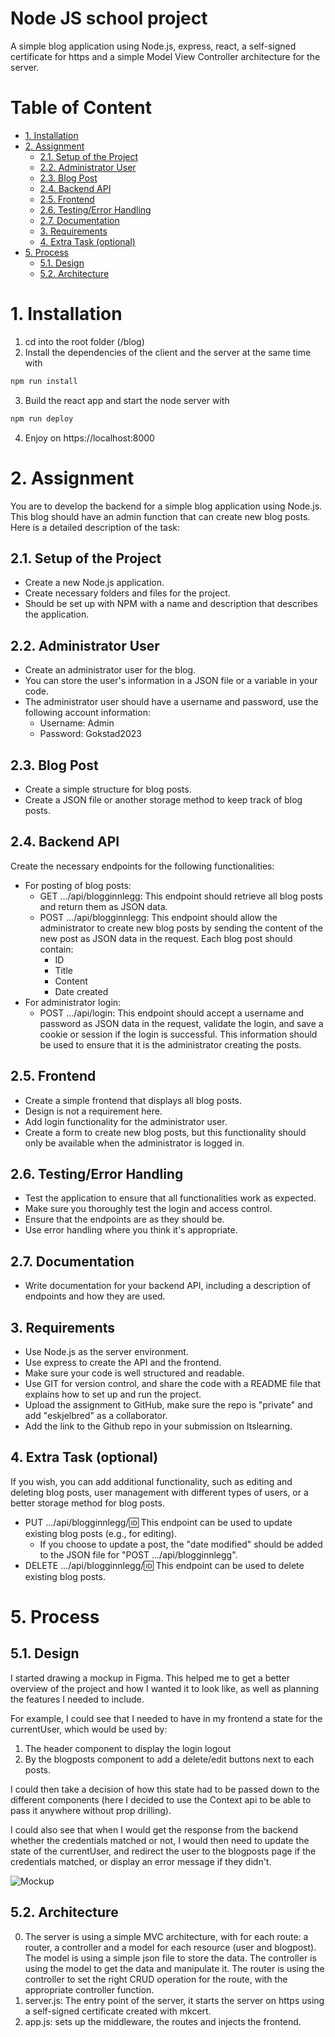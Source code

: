 # Node JS school project <!-- omit in toc -->

A simple blog application using Node.js, express, react, a self-signed certificate for https and a simple Model View Controller architecture for the server.

# Table of Content <!-- omit in toc -->

- [1. Installation](#1-installation)
- [2. Assignment](#2-assignment)
  - [2.1. Setup of the Project](#21-setup-of-the-project)
  - [2.2. Administrator User](#22-administrator-user)
  - [2.3. Blog Post](#23-blog-post)
  - [2.4. Backend API](#24-backend-api)
  - [2.5. Frontend](#25-frontend)
  - [2.6. Testing/Error Handling](#26-testingerror-handling)
  - [2.7. Documentation](#27-documentation)
  - [3. Requirements](#3-requirements)
  - [4. Extra Task (optional)](#4-extra-task-optional)
- [5. Process](#5-process)
  - [5.1. Design](#51-design)
  - [5.2. Architecture](#52-architecture)

# 1. Installation

1. cd into the root folder (/blog)
2. Install the dependencies of the client and the server at the same time with

```bash
npm run install
```

3. Build the react app and start the node server with

```bash
npm run deploy
```

4. Enjoy on https://localhost:8000

# 2. Assignment

You are to develop the backend for a simple blog application using Node.js. This blog should have an admin function that can create new blog posts. Here is a detailed description of the task:

## 2.1. Setup of the Project

- Create a new Node.js application.
- Create necessary folders and files for the project.
- Should be set up with NPM with a name and description that describes the application.

## 2.2. Administrator User

- Create an administrator user for the blog.
- You can store the user's information in a JSON file or a variable in your code.
- The administrator user should have a username and password, use the following account information:
  - Username: Admin
  - Password: Gokstad2023

## 2.3. Blog Post

- Create a simple structure for blog posts.
- Create a JSON file or another storage method to keep track of blog posts.

## 2.4. Backend API

Create the necessary endpoints for the following functionalities:

- For posting of blog posts:
  - GET .../api/blogginnlegg: This endpoint should retrieve all blog posts and return them as JSON data.
  - POST .../api/blogginnlegg: This endpoint should allow the administrator to create new blog posts by sending the content of the new post as JSON data in the request.
    Each blog post should contain:
    - ID
    - Title
    - Content
    - Date created
- For administrator login:
  - POST .../api/login: This endpoint should accept a username and password as JSON data in the request, validate the login, and save a cookie or session if the login is successful. This information should be used to ensure that it is the administrator creating the posts.

## 2.5. Frontend

- Create a simple frontend that displays all blog posts.
- Design is not a requirement here.
- Add login functionality for the administrator user.
- Create a form to create new blog posts, but this functionality should only be available when the administrator is logged in.

## 2.6. Testing/Error Handling

- Test the application to ensure that all functionalities work as expected.
- Make sure you thoroughly test the login and access control.
- Ensure that the endpoints are as they should be.
- Use error handling where you think it's appropriate.

## 2.7. Documentation

- Write documentation for your backend API, including a description of endpoints and how they are used.

## 3. Requirements

- Use Node.js as the server environment.
- Use express to create the API and the frontend.
- Make sure your code is well structured and readable.
- Use GIT for version control, and share the code with a README file that explains how to set up and run the project.
- Upload the assignment to GitHub, make sure the repo is "private" and add "eskjelbred" as a collaborator.
- Add the link to the Github repo in your submission on Itslearning.

## 4. Extra Task (optional)

If you wish, you can add additional functionality, such as editing and deleting blog posts, user management with different types of users, or a better storage method for blog posts.

- PUT .../api/blogginnlegg/:id: This endpoint can be used to update existing blog posts (e.g., for editing).
  - If you choose to update a post, the "date modified" should be added to the JSON file for "POST .../api/blogginnlegg".
- DELETE .../api/blogginnlegg/:id: This endpoint can be used to delete existing blog posts.

# 5. Process

## 5.1. Design

I started drawing a mockup in Figma. This helped me to get a better overview of the project and how I wanted it to look like, as well as planning the features I needed to include.

For example, I could see that I needed to have in my frontend a state for the currentUser, which would be used by:

1. The header component to display the login logout
2. By the blogposts component to add a delete/edit buttons next to each posts.

I could then take a decision of how this state had to be passed down to the different components (here I decided to use the Context api to be able to pass it anywhere without prop drilling).

I could also see that when I would get the response from the backend whether the credentials matched or not, I would then need to update the state of the currentUser, and redirect the user to the blogposts page if the credentials matched, or display an error message if they didn't.

![Mockup](https://i.ibb.co/SPd7kYs/Screenshot-2023-10-03-at-09-21-55.png)

## 5.2. Architecture

0. The server is using a simple MVC architecture, with for each route: a router, a controller and a model for each resource (user and blogpost). The model is using a simple json file to store the data. The controller is using the model to get the data and manipulate it. The router is using the controller to set the right CRUD operation for the route, with the appropriate controller function.
1. server.js: The entry point of the server, it starts the server on https using a self-signed certificate created with mkcert.
2. app.js: sets up the middleware, the routes and injects the frontend.


